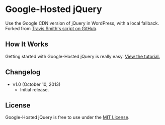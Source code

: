# Google-Hosted jQuery
Use the Google CDN version of jQuery in WordPress, with a local fallback. Forked from [Travis Smith's script on GitHub](https://gist.github.com/wpsmith/4083811).


## How It Works
Getting started with Google-Hosted jQuery is really easy. [View the tutorial.](http://cferdinandi.github.io/google-hosted-jquery/)


## Changelog
* v1.0 (October 10, 2013)
  * Initial release.


## License
Google-Hosted jQuery is free to use under the [MIT License](http://gomakethings.com/mit/).